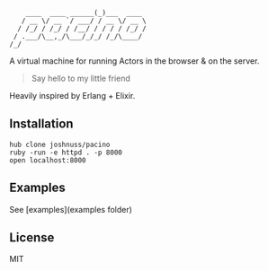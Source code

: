 
        ____  ____ ______(_)___  ____
       / __ \/ __ `/ ___/ / __ \/ __ \
      / /_/ / /_/ / /__/ / / / / /_/ /
     / .___/\__,_/\___/_/_/ /_/\____/
    /_/

A virtual machine for running Actors in the browser & on the server.

> Say hello to my little friend

Heavily inspired by Erlang + Elixir.

## Installation

```
hub clone joshnuss/pacino
ruby -run -e httpd . -p 8000
open localhost:8000
```

## Examples

See [examples](examples folder)

## License

MIT
